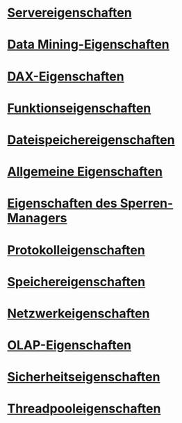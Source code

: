# [Servereigenschaften](server-properties-in-analysis-services.md)  
# [Data Mining-Eigenschaften](data-mining-properties.md)  
# [DAX-Eigenschaften](dax-properties.md)  
# [Funktionseigenschaften](feature-properties.md)  
# [Dateispeichereigenschaften](filestore-properties.md)  
# [Allgemeine Eigenschaften](general-properties.md)  
# [Eigenschaften des Sperren-Managers](lock-manager-properties.md)  
# [Protokolleigenschaften](log-properties.md)  
# [Speichereigenschaften](memory-properties.md)  
# [Netzwerkeigenschaften](network-properties.md)  
# [OLAP-Eigenschaften](olap-properties.md)  
# [Sicherheitseigenschaften](security-properties.md)  
# [Threadpooleigenschaften](thread-pool-properties.md)  
